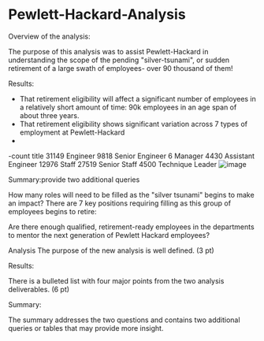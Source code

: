 # Pewlett-Hackard-Analysis
Overview of the analysis:

The purpose of this analysis was to assist Pewlett-Hackard in understanding the scope of the pending "silver-tsunami", or sudden retirement of a large swath of employees- over 90 thousand of them!

Results: 
- That retirement eligibility will affect a significant number of employees in a relatively short amount of time: 90k employees in an age span of about three years. 
- That retirement eligibility shows significant variation across 7 types of employment at Pewlett-Hackard
-
-count	title
31149	Engineer
9818	Senior Engineer
6	    Manager
4430	Assistant Engineer
12976	Staff
27519	Senior Staff
4500	Technique Leader
![image](https://user-images.githubusercontent.com/76413899/109441223-49179800-79fa-11eb-8c09-04f001e61e8f.png)


Summary:provide two additional queries

How many roles will need to be filled as the "silver tsunami" begins to make an impact?
There are 7 key positions requiring filling as this group of employees begins to retire:

Are there enough qualified, retirement-ready employees in the departments to mentor the next generation of Pewlett Hackard employees?

Analysis
The purpose of the new analysis is well defined. (3 pt)

Results:

There is a bulleted list with four major points from the two analysis deliverables. (6 pt)

Summary:

The summary addresses the two questions and contains two additional queries or tables that may provide more insight. 
